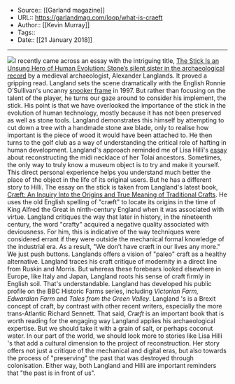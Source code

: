 ﻿
  * Source:: [[Garland magazine]]
  * URL:: https://garlandmag.com/loop/what-is-craeft
  * Author:: [[Kevin Murray]]
  * Tags:: 
  * Date:: [[21 January 2018]]


* * *
[![](https://garlandmag.com/wp-content/uploads/2018/01/51byJckrAkL._SX331_BO1204203200_-200x300.jpg)](https://garlandmag.com/wp-content/uploads/2018/01/51byJckrAkL._SX331_BO1204203200_.jpg)I recently came across an essay with the intriguing title, [The Stick Is an Unsung Hero of Human Evolution: Stone’s silent sister in the archaeological record](http://nautil.us/issue/56/perspective/the-stick-is-an-unsung-hero-of-human-evolution) by a medieval archaeologist, Alexander Langlands.
It proved a gripping read. Langland sets the scene dramatically with the English Ronnie O’Sullivan's uncanny [snooker frame](https://www.youtube.com/watch?v=9D2rFMPN9js) in 1997. But rather than focusing on the talent of the player, he turns our gaze around to consider his implement, the stick. His point is that we have overlooked the importance of the stick in the evolution of human technology, mostly because it has not been preserved as well as stone tools. Langland demonstrates this himself by attempting to cut down a tree with a handmade stone axe blade, only to realise how important is the piece of wood it would have been attached to. He then turns to the golf club as a way of understanding the critical role of hafting in human development.
Langland's approach reminded me of Lisa Hilli's [essay](https://garlandmag.com/article/quarterly-essay-embodied-history/) about reconstructing the midi necklace of her Tolai ancestors. Sometimes, the only way to truly know a museum object is to try and make it yourself. This direct personal experience helps you understand much better the place of the object in the life of its original users.
But he has a different story to Hilli. The essay on the stick is taken from Langland's latest book, [Cræft: An Inquiry Into the Origins and True Meaning of Traditional Crafts](https://www.amazon.com/Cræft-Inquiry-Origins-Meaning-Traditional/dp/0393635902/). He uses the old English spelling of "cræft" to locate its origins in the time of King Alfred the Great in ninth-century England when it was associated with virtue. Langland critiques the way that later in history, in the nineteenth century, the word "crafty" acquired a negative quality associated with deviousness. For him, this is indicative of the way techniques were considered errant if they were outside the mechanical formal knowledge of the industrial era. As a result, "We don’t have cræft in our lives any more." We just push buttons. Langlands offers a vision of "paleo" craft as a healthy alternative. 
Langland traces his craft critique of modernity in a direct line from Ruskin and Morris. But whereas these forebears looked elsewhere in Europe, like Italy and Japan, Langland roots his sense of craft firmly in English soil. That's understandable. Langland has developed his public profile on the BBC Historic Farms series, including _Victorian Farm, Edwardian Farm_ and _Tales from the Green Valley_. Langland 's is a Brexit concept of craft, by contrast with other recent writers, especially the more trans-Atlantic Richard Sennett. 
That said, _Cræft_ is an important book that is worth reading for the engaging way Langland applies his archaeological expertise. But we should take it with a grain of salt, or perhaps coconut water. In our part of the world, we should look more to stories like Lisa Hilli 's that add a cultural dimension to the project of reconstruction. Her story offers not just a critique of the mechanical and digital eras, but also towards the process of "preserving" the past that was destroyed through colonisation.
Either way, both Langland and Hilli are important reminders that "the past is in front of us". 
